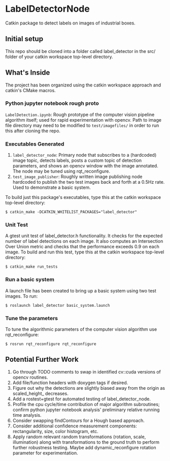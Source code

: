 # LabelDetectorNode
Catkin package to detect labels on images of industrial boxes.

## Initial setup
This repo should be cloned into a folder called label_detector in the src/ folder of your catkin workspace top-level directory.

## What's Inside
The project has been organized using the catkin workspace approach and catkin's CMake macros.
### Python jupyter notebook rough proto
`LabelDetection.ipynb`: Rough prototype of the computer vision pipeline algorithm itself; used for rapid experimentation with opencv. Path to image file directory may need to be modified to `test/imagefiles/` in order to run this after cloning the repo.
### Executables Generated
1. `label_detector_node`: Primary node that subscribes to a (hardcoded) image topic, detects labels, posts a custom topic of detection parameters, and shows an opencv window with the image annotated. The node may be tuned using rqt_reconfigure.
2. `test_image_publisher`: Roughly written image publishing node hardcoded to publish the two test images back and forth at a 0.5Hz rate. Used to demonstrate a basic system.

To build just this package's executables, type this at the catkin workspace top-level directory:
```
$ catkin_make -DCATKIN_WHITELIST_PACKAGES="label_detector"
```

### Unit Test 
A gtest unit test of label_detector.h functionality. It checks for the expected number of label detections on each image.  It also computes an Intersection Over Union metric and checks that the performance exceeds 0.9 on each image. To build and run this test, type this at the catkin workspace top-level directory:

```
$ catkin_make run_tests
```

### Run a basic system
A launch file has been created to bring up a basic system using two test images. To run:

```
$ roslaunch label_detector basic_system.launch
```

### Tune the parameters
To tune the algorithmic parameters of the computer vision algorithm use rqt\_reconfigure:

```
$ rosrun rqt_reconfigure rqt_reconfigure
```

## Potential Further Work
1. Go through TODO comments to swap in identified cv::cuda versions of opencv routines.
2. Add file/function headers with doxygen tags if desired.
3. Figure out why the detections are slightly biased away from the origin as scaled_height_ decreases.
4. Add a rostest+gtest for automated testing of label_detector_node.
5. Profile the cpu cycle/time contribution of major algorithm subroutines; confirm python jupyter notebook analysis' preliminary relative running time analysis.
6. Consider swapping findContours for a Hough based approach.
7. Consider additional confidence measurement components: rectangularity, size, color histogram, etc.
8. Apply random relevant random transformations (rotation, scale, illumination) along with transformations to the ground truth to perform further robustness testing. Maybe add dynamic_reconfigure rotation parameter for experimentation.
